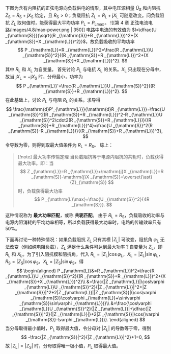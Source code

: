 下图为含有内阻抗的正弦电源向负载供电的情形，其中电压源相量 $\dot{U}_{\mathrm{S}}$ 和内阻抗 $Z _{\mathrm{S}}=R _{\mathrm{S}}+\mathrm{j}X _{\mathrm{S}}$ 给定，且 $R _{\mathrm{S}}>0$；负载阻抗 $Z _{\mathrm{L}}=R _{\mathrm{L}}+\mathrm{j}X _{\mathrm{L}}$ 可随意改变。问负载阻抗 $Z _{\mathrm{L}}$ 取何值时，能获得最大平均功率 $P _{\mathrm{L}}=P _{\mathrm{L}\max}$。
![[第 4 章 正弦电流电路/images/4.8/max-power.png | 350]]
电路中电流的有效值为 $I=\dfrac{U _{\mathrm{S}}}{\sqrt{(R _{\mathrm{S}}+R _{\mathrm{L}})^2+(X _{\mathrm{S}}+X _{\mathrm{L}})^2}}$，故负载吸收的平均功率 $$ P _{\mathrm{L}}=R _{\mathrm{L}}I^2=\frac{R _{\mathrm{L}}U _{\mathrm{S}}^2}{(R _{\mathrm{S}}+R _{\mathrm{L}})^2+(X _{\mathrm{S}}+X _{\mathrm{L}})^2}. $$其中 $R _{\mathrm{L}}$ 和 $X _{\mathrm{L}}$ 为自变量。
首先讨论 $P _{\mathrm{L}}$ 与电抗 $X _{\mathrm{L}}$ 的关系。$X _{\mathrm{L}}$ 只出现在分母中，故当 $\mathrm{j}X _{\mathrm{L}}=-\mathrm{j}X _{\mathrm{S}}$ 时，分母最小，功率为 $$ P _{\mathrm{L}}'=\frac{R _{\mathrm{L}}U _{\mathrm{S}}^2}{(R _{\mathrm{S}}+R _{\mathrm{L}})^2}. $$在此基础上，讨论 $P _{\mathrm{L}}$ 与电阻 $R _{\mathrm{L}}$ 的关系。求导得 $$ \frac{\mathrm{d}P'_{\mathrm{L}}}{\mathrm{d}R _{\mathrm{L}}}=\frac{U _{\mathrm{S}}^2(R _{\mathrm{S}}+R _{\mathrm{L}})^2-R _{\mathrm{L}}U _{\mathrm{S}}^2\cdot2(R _{\mathrm{S}}+R _{\mathrm{L}})}{(R _{\mathrm{S}}+R _{\mathrm{L}})^4}=\frac{U _{\mathrm{S}}^2(R _{\mathrm{S}}-R _{\mathrm{L}})}{(R _{\mathrm{S}}+R _{\mathrm{L}})^3}, $$令导数为零，则得到取最大值条件为 $R _{\mathrm{L}}=R _{\mathrm{S}}$。
综上：
> [!note] 最大功率传输定理
> 当负载阻抗等于电源内阻抗的共轭时，负载获得最大功率。即：当 $$ Z _{\mathrm{L}}=R _{\mathrm{L}}+\mathrm{j}X _{\mathrm{L}}=R _{\mathrm{S}}-\mathrm{j}X _{\mathrm{S}}=\overset{\ast}{Z}_{\mathrm{S}} $$时，负载获得最大功率 $$ P _{\mathrm{L}\max}=\frac{U _{\mathrm{S}}^2}{4R _{\mathrm{S}}}. $$

这种情况称为 **最大功率匹配**，或称 **共轭匹配**。
由于 $R _{\mathrm{L}}=R _{\mathrm{S}}$，负载吸收的功率与电源内阻消耗的平均功率相等，所以负载获得最大功率时，电路的传输效率只有 $50\%$。

下面再讨论一种特殊情况：如果负载阻抗 $Z _{\mathrm{L}}$ 只有其模 $|Z _{\mathrm{L}}|$ 可改变，阻抗角 $\varphi _{\mathrm{L}}$ 无法改变（例如纯电阻负载），$Z _{\mathrm{L}}$ 满足什么条件可达到最大功率？自变量为 $Z _{\mathrm{L}}$，即 $R _{\mathrm{L}}$ 和 $X _{\mathrm{L}}$。为了引入阻抗模和阻抗角，代入 $R _{\mathrm{L}}=|Z _{\mathrm{L}}|\cos\varphi _{\mathrm{L}}$，$X _{\mathrm{L}}=|Z _{\mathrm{L}}|\sin\varphi _{\mathrm{L}}$，$R _{\mathrm{S}}=|Z _{\mathrm{S}}|\cos\varphi _{\mathrm{S}}$，$X _{\mathrm{L}}=|Z _{\mathrm{S}}|\sin\varphi _{\mathrm{S}}$，得 $$ \begin{aligned}
    P _{\mathrm{L}}&=R _{\mathrm{L}}I^2=\frac{R _{\mathrm{L}}U _{\mathrm{S}}^2}{(R _{\mathrm{S}}+R _{\mathrm{L}})^2+(X _{\mathrm{S}}+X _{\mathrm{L}})^2}\\
    &=\frac{|Z _{\mathrm{L}}|\cos\varphi _{\mathrm{L}}U _{\mathrm{S}}^2}{|Z _{\mathrm{L}}|^2+|Z _{\mathrm{S}}|^2+2|Z _{\mathrm{L}}||Z _{\mathrm{S}}|(\cos\varphi _{\mathrm{S}}\cos\varphi _{\mathrm{L}}+\sin\varphi _{\mathrm{S}}\sin\varphi _{\mathrm{L}})}\\
    &=\frac{\cos\varphi _{\mathrm{L}}U _{\mathrm{S}}^2}{|Z _{\mathrm{L}}|+\dfrac{|Z _{\mathrm{S}}|^2}{|Z _{\mathrm{L}}|}+2|Z _{\mathrm{S}}|\cos(\varphi _{\mathrm{S}}-\varphi _{\mathrm{L}})}.
	\end{aligned} $$当分母取得最小值时，$P _{\mathrm{L}}$ 取得最大值，令分母对 $|Z _{\mathrm{L}}|$ 的导数等于零，得到 $$ -\frac{|Z _{\mathrm{S}}|^2}{|Z _{\mathrm{L}}|^2}+1=0, $$故 $|Z _{\mathrm{L}}|=|Z _{\mathrm{S}}|$ 时，分母取得唯一极小值，$P _{\mathrm{L}}$ 取得最大值。

